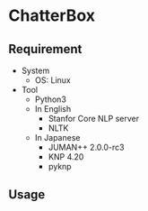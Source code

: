 # ChatterBox

## Requirement
- System
    - OS: Linux
- Tool
    - Python3
    - In English
        - Stanfor Core NLP server
        - NLTK
    - In Japanese
        - JUMAN++ 2.0.0-rc3
        - KNP 4.20
        - pyknp

## Usage